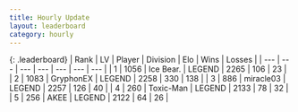```yaml
---
title: Hourly Update
layout: leaderboard
category: hourly
---
```


{: .leaderboard}
| Rank | LV | Player | Division | Elo | Wins | Losses |
| --- | --- | --- | --- | --- | --- | --- |
| <span data-change="0">1</span> | 1056 | <span title="ID: 417840">Ice Bear.</span> | LEGEND | <span data-change="0">2265</span> | <span data-change="0">106</span> | <span data-change="0">23</span> |
| <span data-change="0">2</span> | 1083 | <span title="ID: 315148">GryphonEX</span> | LEGEND | <span data-change="0">2258</span> | <span data-change="0">330</span> | <span data-change="0">138</span> |
| <span data-change="0">3</span> | 886 | <span title="ID: 416373">miracle03</span> | LEGEND | <span data-change="0">2257</span> | <span data-change="0">126</span> | <span data-change="0">40</span> |
| <span data-change="0">4</span> | 260 | <span title="ID: 521263">Toxic-Man</span> | LEGEND | <span data-change="0">2133</span> | <span data-change="0">78</span> | <span data-change="0">32</span> |
| <span data-change="0">5</span> | 256 | <span title="ID: 455100">AKEE</span> | LEGEND | <span data-change="0">2122</span> | <span data-change="0">64</span> | <span data-change="0">26</span> |